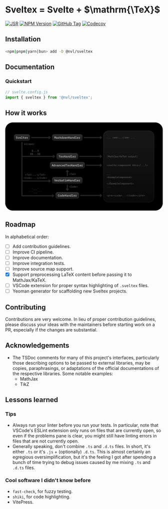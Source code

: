 # Sveltex = Svelte + $\mathrm{\TeX}$

[![JSR](https://jsr.io/badges/@nvl/sveltex?style=flat-square&labelColor=1A3644)](https://jsr.io/@nvl/sveltex)
[![NPM Version](https://img.shields.io/npm/v/@nvl/sveltex?style=flat-square&logo=npm&logoColor=white&label=&labelColor=BD453B&color=BD453B)](https://npmjs.com/@nvl/sveltex)
[![GitHub Tag](https://img.shields.io/github/v/tag/nvlang/sveltex?style=flat-square&logo=GitHub&logoColor=aaa&label=&labelColor=333&color=333)](https://github.com/nvlang/sveltex)
[![Codecov](https://img.shields.io/codecov/c/github/nvlang/sveltex?style=flat-square&logo=codecov&label=&logoColor=aaa&labelColor=333&color=333)]()

## Installation

```sh
<npm|pnpm|yarn|bun> add -D @nvl/sveltex
```

## Documentation

### Quickstart

```js
// svelte.config.js
import { sveltex } from '@nvl/sveltex';
```

## How it works

![Schematic overview of how Sveltex works](res/schematic-overview.svg)

## Roadmap

In alphabetical order:

- [ ] Add contribution guidelines.
- [ ] Improve CI pipeline.
- [ ] Improve documentation.
- [ ] Improve integration tests.
- [ ] Improve source map support.
- [x] Support preprocessing LaTeX content before passing it to MathJax/KaTeX.
- [ ] VSCode extension for proper syntax highlighting of `.sveltex` files.
- [ ] Yeoman generator for scaffolding new Sveltex projects.

## Contributing

Contributions are very welcome. In lieu of proper contribution guidelines,
please discuss your ideas with the maintainers before starting work on a PR,
especially if the changes are substantial.

## Acknowledgements

- The TSDoc comments for many of this project's interfaces, particularly those describing options to
 be passed to external libraries, may be copies, paraphrasings, or adaptations
  of the official documentations of the respective libraries. Some notable examples:
  - MathJax
  - TikZ


## Lessons learned

### Tips

- Always run your linter before you run your tests. In particular, note that
  VSCode's ESLint extension only runs on files that are currently open, so even
  if the problems pane is clear, you might still have linting errors in files
  that are not currently open.
- Generally speaking, don't combine `.ts` and `.d.ts` files. In short, it's
  either `.ts` or it's `.js` + (optionally) `.d.ts`. This is almost certainly an
  egregious oversimplification, but it's the feeling I got after spending a
  bunch of time trying to debug issues caused by me mixing `.ts` and `.d.ts` files.

### Cool software I didn't know before

- `fast-check`, for fuzzy testing.
- `shiki`, for code highlighting.
- VitePress.
